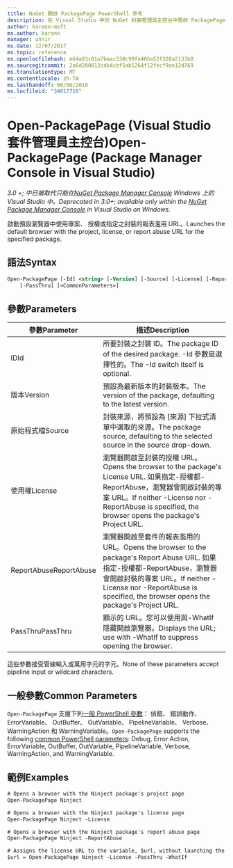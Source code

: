 ```yaml
---
title: NuGet 開啟 PackagePage PowerShell 參考
description: 在 Visual Studio 中的 NuGet 封裝管理員主控台中開啟 PackagePage PowerShell 命令的參考。
author: karann-msft
ms.author: karann
manager: unnir
ms.date: 12/07/2017
ms.topic: reference
ms.openlocfilehash: e64a83c01a7baac330c99fe40ba52f328a2133b8
ms.sourcegitcommit: 2a6d200012cdb4cbf5ab1264f12fecf9ae12d769
ms.translationtype: MT
ms.contentlocale: zh-TW
ms.lasthandoff: 06/06/2018
ms.locfileid: "34817716"
---
```

# <a name="open-packagepage-package-manager-console-in-visual-studio"></a><span data-ttu-id="338c4-103">Open-PackagePage (Visual Studio 套件管理員主控台)</span><span class="sxs-lookup"><span data-stu-id="338c4-103">Open-PackagePage (Package Manager Console in Visual Studio)</span></span>

<span data-ttu-id="338c4-104">*3.0 +; 中已被取代只能在[NuGet Package Manager Console](package-manager-console.md) Windows 上的 Visual Studio 中。*</span><span class="sxs-lookup"><span data-stu-id="338c4-104">*Deprecated in 3.0+; available only within the [NuGet Package Manager Console](package-manager-console.md) in Visual Studio on Windows.*</span></span>

<span data-ttu-id="338c4-105">啟動預設瀏覽器中使用專案、 授權或指定之封裝的報表濫用 URL。</span><span class="sxs-lookup"><span data-stu-id="338c4-105">Launches the default browser with the project, license, or report abuse URL for the specified package.</span></span>

## <a name="syntax"></a><span data-ttu-id="338c4-106">語法</span><span class="sxs-lookup"><span data-stu-id="338c4-106">Syntax</span></span>

```ps
Open-PackagePage [-Id] <string> [-Version] [-Source] [-License] [-ReportAbuse]
    [-PassThru] [<CommonParameters>]
```

## <a name="parameters"></a><span data-ttu-id="338c4-107">參數</span><span class="sxs-lookup"><span data-stu-id="338c4-107">Parameters</span></span>

| <span data-ttu-id="338c4-108">參數</span><span class="sxs-lookup"><span data-stu-id="338c4-108">Parameter</span></span> | <span data-ttu-id="338c4-109">描述</span><span class="sxs-lookup"><span data-stu-id="338c4-109">Description</span></span> |
| --- | --- |
| <span data-ttu-id="338c4-110">ID</span><span class="sxs-lookup"><span data-stu-id="338c4-110">Id</span></span> | <span data-ttu-id="338c4-111">所要封裝之封裝 ID。</span><span class="sxs-lookup"><span data-stu-id="338c4-111">The package ID of the desired package.</span></span> <span data-ttu-id="338c4-112">-Id 參數是選擇性的。</span><span class="sxs-lookup"><span data-stu-id="338c4-112">The -Id switch itself is optional.</span></span> |
| <span data-ttu-id="338c4-113">版本</span><span class="sxs-lookup"><span data-stu-id="338c4-113">Version</span></span> | <span data-ttu-id="338c4-114">預設為最新版本的封裝版本。</span><span class="sxs-lookup"><span data-stu-id="338c4-114">The version of the package, defaulting to the latest version.</span></span> |
| <span data-ttu-id="338c4-115">原始程式檔</span><span class="sxs-lookup"><span data-stu-id="338c4-115">Source</span></span> | <span data-ttu-id="338c4-116">封裝來源，將預設為 [來源] 下拉式清單中選取的來源。</span><span class="sxs-lookup"><span data-stu-id="338c4-116">The package source, defaulting to the selected source in the source drop-down.</span></span> |
| <span data-ttu-id="338c4-117">使用權</span><span class="sxs-lookup"><span data-stu-id="338c4-117">License</span></span> | <span data-ttu-id="338c4-118">瀏覽器開啟至封裝的授權 URL。</span><span class="sxs-lookup"><span data-stu-id="338c4-118">Opens the browser to the package's License URL.</span></span> <span data-ttu-id="338c4-119">如果指定-授權都-ReportAbuse，瀏覽器會開啟封裝的專案 URL。</span><span class="sxs-lookup"><span data-stu-id="338c4-119">If neither -License nor -ReportAbuse is specified, the browser opens the package's Project URL.</span></span> |
| <span data-ttu-id="338c4-120">ReportAbuse</span><span class="sxs-lookup"><span data-stu-id="338c4-120">ReportAbuse</span></span> | <span data-ttu-id="338c4-121">瀏覽器開啟至套件的報表濫用的 URL。</span><span class="sxs-lookup"><span data-stu-id="338c4-121">Opens the browser to the package's Report Abuse URL.</span></span> <span data-ttu-id="338c4-122">如果指定-授權都-ReportAbuse，瀏覽器會開啟封裝的專案 URL。</span><span class="sxs-lookup"><span data-stu-id="338c4-122">If neither -License nor -ReportAbuse is specified, the browser opens the package's Project URL.</span></span> |
| <span data-ttu-id="338c4-123">PassThru</span><span class="sxs-lookup"><span data-stu-id="338c4-123">PassThru</span></span> | <span data-ttu-id="338c4-124">顯示的 URL。您可以使用與-WhatIf 隱藏開啟瀏覽器。</span><span class="sxs-lookup"><span data-stu-id="338c4-124">Displays the URL; use with -WhatIf to suppress opening the browser.</span></span> |

<span data-ttu-id="338c4-125">這些參數接受管線輸入或萬用字元的字元。</span><span class="sxs-lookup"><span data-stu-id="338c4-125">None of these parameters accept pipeline input or wildcard characters.</span></span>

## <a name="common-parameters"></a><span data-ttu-id="338c4-126">一般參數</span><span class="sxs-lookup"><span data-stu-id="338c4-126">Common Parameters</span></span>

<span data-ttu-id="338c4-127">`Open-PackagePage` 支援下列[一般 PowerShell 參數](http://go.microsoft.com/fwlink/?LinkID=113216)： 偵錯、 錯誤動作、 ErrorVariable、 OutBuffer、 OutVariable、 PipelineVariable、 Verbose、 WarningAction 和 WarningVariable。</span><span class="sxs-lookup"><span data-stu-id="338c4-127">`Open-PackagePage` supports the following [common PowerShell parameters](http://go.microsoft.com/fwlink/?LinkID=113216): Debug, Error Action, ErrorVariable, OutBuffer, OutVariable, PipelineVariable, Verbose, WarningAction, and WarningVariable.</span></span>

## <a name="examples"></a><span data-ttu-id="338c4-128">範例</span><span class="sxs-lookup"><span data-stu-id="338c4-128">Examples</span></span>

```ps
# Opens a browser with the Ninject package's project page
Open-PackagePage Ninject

# Opens a browser with the Ninject package's license page
Open-PackagePage Ninject -License

# Opens a browser with the Ninject package's report abuse page  
Open-PackagePage Ninject -ReportAbuse

# Assigns the license URL to the variable, $url, without launching the browser
$url = Open-PackagePage Ninject -License -PassThru -WhatIf
```